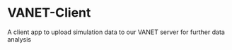 # VANET-Client
A client app to upload simulation data to our VANET server for further data analysis
